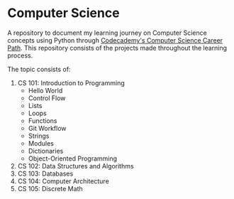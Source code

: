 # Computer Science

A repository to document my learning journey on Computer Science concepts using Python through [Codecademy's Computer Science Career Path](https://www.codecademy.com/learn/paths/computer-science). This repository consists of the projects made throughout the learning process.

The topic consists of:

1. CS 101: Introduction to Programming
   - Hello World
   - Control Flow
   - Lists
   - Loops
   - Functions
   - Git Workflow
   - Strings
   - Modules
   - Dictionaries
   - Object-Oriented Programming
1. CS 102: Data Structures and Algorithms
1. CS 103: Databases
1. CS 104: Computer Architecture
1. CS 105: Discrete Math
